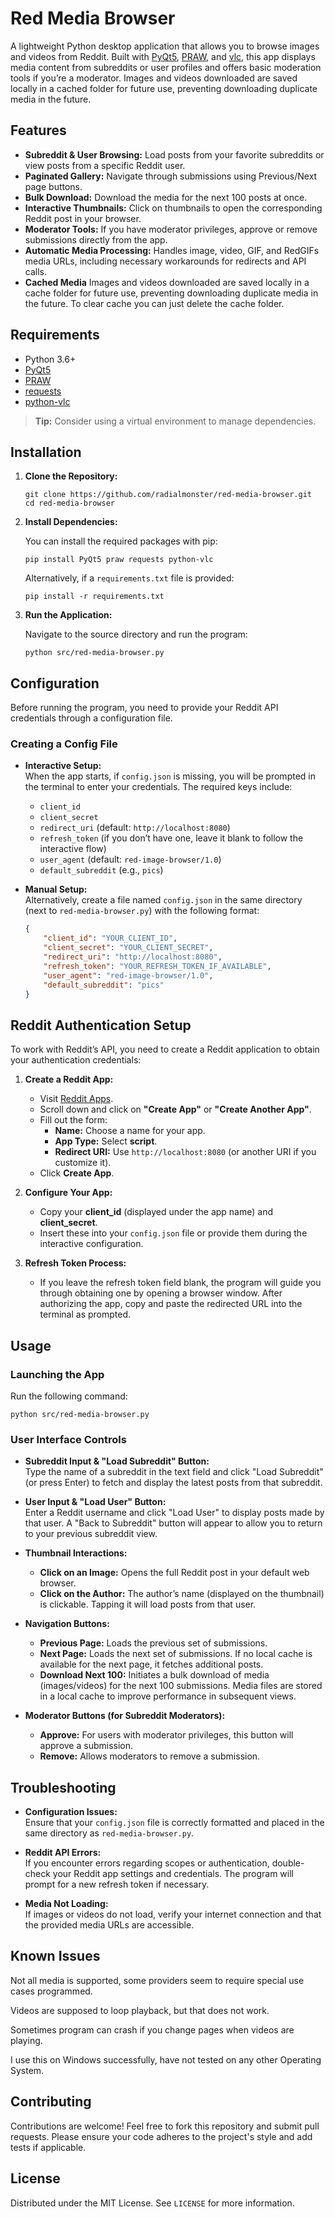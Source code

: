 # Red Media Browser

A lightweight Python desktop application that allows you to browse images and videos from Reddit. Built with [PyQt5](https://pypi.org/project/PyQt5/), [PRAW](https://praw.readthedocs.io/en/latest/), and [vlc](https://www.olivieraubert.net/vlc/python-bindings-doc/), this app displays media content from subreddits or user profiles and offers basic moderation tools if you’re a moderator. Images and videos downloaded are saved locally in a cached folder for future use, preventing downloading duplicate media in the future.

## Features

- **Subreddit & User Browsing:** Load posts from your favorite subreddits or view posts from a specific Reddit user.
- **Paginated Gallery:** Navigate through submissions using Previous/Next page buttons.
- **Bulk Download:** Download the media for the next 100 posts at once.
- **Interactive Thumbnails:** Click on thumbnails to open the corresponding Reddit post in your browser.
- **Moderator Tools:** If you have moderator privileges, approve or remove submissions directly from the app.
- **Automatic Media Processing:** Handles image, video, GIF, and RedGIFs media URLs, including necessary workarounds for redirects and API calls.
- **Cached Media** Images and videos downloaded are saved locally in a cache folder for future use, preventing downloading duplicate media in the future.  To clear cache you can  just delete the cache folder.

## Requirements

- Python 3.6+
- [PyQt5](https://pypi.org/project/PyQt5/)
- [PRAW](https://pypi.org/project/praw/)
- [requests](https://pypi.org/project/requests/)
- [python-vlc](https://pypi.org/project/python-vlc/)

> **Tip:** Consider using a virtual environment to manage dependencies.

## Installation

1. **Clone the Repository:**

   ```shell
   git clone https://github.com/radialmonster/red-media-browser.git
   cd red-media-browser
   ```

2. **Install Dependencies:**

   You can install the required packages with pip:

   ```shell
   pip install PyQt5 praw requests python-vlc
   ```

   Alternatively, if a `requirements.txt` file is provided:

   ```shell
   pip install -r requirements.txt
   ```

3. **Run the Application:**

   Navigate to the source directory and run the program:

   ```shell
   python src/red-media-browser.py
   ```

## Configuration

Before running the program, you need to provide your Reddit API credentials through a configuration file.

### Creating a Config File

- **Interactive Setup:**  
  When the app starts, if `config.json` is missing, you will be prompted in the terminal to enter your credentials. The required keys include:
  - `client_id`
  - `client_secret`
  - `redirect_uri` (default: `http://localhost:8080`)
  - `refresh_token` (if you don’t have one, leave it blank to follow the interactive flow)
  - `user_agent` (default: `red-image-browser/1.0`)
  - `default_subreddit` (e.g., `pics`)

- **Manual Setup:**  
  Alternatively, create a file named `config.json` in the same directory (next to `red-media-browser.py`) with the following format:

  ```json
  {
      "client_id": "YOUR_CLIENT_ID",
      "client_secret": "YOUR_CLIENT_SECRET",
      "redirect_uri": "http://localhost:8080",
      "refresh_token": "YOUR_REFRESH_TOKEN_IF_AVAILABLE",
      "user_agent": "red-image-browser/1.0",
      "default_subreddit": "pics"
  }
  ```

## Reddit Authentication Setup

To work with Reddit’s API, you need to create a Reddit application to obtain your authentication credentials:

1. **Create a Reddit App:**
   - Visit [Reddit Apps](https://www.reddit.com/prefs/apps).
   - Scroll down and click on **"Create App"** or **"Create Another App"**.
   - Fill out the form:
     - **Name:** Choose a name for your app.
     - **App Type:** Select **script**.
     - **Redirect URI:** Use `http://localhost:8080` (or another URI if you customize it).
   - Click **Create App**.

2. **Configure Your App:**
   - Copy your **client_id** (displayed under the app name) and **client_secret**.
   - Insert these into your `config.json` file or provide them during the interactive configuration.

3. **Refresh Token Process:**
   - If you leave the refresh token field blank, the program will guide you through obtaining one by opening a browser window. After authorizing the app, copy and paste the redirected URL into the terminal as prompted.

## Usage

### Launching the App

Run the following command:

```shell
python src/red-media-browser.py
```

### User Interface Controls

- **Subreddit Input & "Load Subreddit" Button:**  
  Type the name of a subreddit in the text field and click "Load Subreddit" (or press Enter) to fetch and display the latest posts from that subreddit.

- **User Input & "Load User" Button:**  
  Enter a Reddit username and click "Load User" to display posts made by that user. A "Back to Subreddit" button will appear to allow you to return to your previous subreddit view.

- **Thumbnail Interactions:**  
  - **Click on an Image:** Opens the full Reddit post in your default web browser.
  - **Click on the Author:** The author’s name (displayed on the thumbnail) is clickable. Tapping it will load posts from that user.
  
- **Navigation Buttons:**
  - **Previous Page:** Loads the previous set of submissions.
  - **Next Page:** Loads the next set of submissions. If no local cache is available for the next page, it fetches additional posts.
  - **Download Next 100:** Initiates a bulk download of media (images/videos) for the next 100 submissions. Media files are stored in a local cache to improve performance in subsequent views.

- **Moderator Buttons (for Subreddit Moderators):**
  - **Approve:** For users with moderator privileges, this button will approve a submission.
  - **Remove:** Allows moderators to remove a submission.

## Troubleshooting

- **Configuration Issues:**  
  Ensure that your `config.json` file is correctly formatted and placed in the same directory as `red-media-browser.py`.

- **Reddit API Errors:**  
  If you encounter errors regarding scopes or authentication, double-check your Reddit app settings and credentials. The program will prompt for a new refresh token if necessary.

- **Media Not Loading:**  
  If images or videos do not load, verify your internet connection and that the provided media URLs are accessible.



## Known Issues

Not all media is supported, some providers seem to require special use cases programmed.  

Videos are supposed to loop playback, but that does not work.

Sometimes program can crash if you change pages when videos are playing.

I use this on Windows successfully, have not tested on any other Operating System.


## Contributing

Contributions are welcome! Feel free to fork this repository and submit pull requests. Please ensure your code adheres to the project's style and add tests if applicable.

## License

Distributed under the MIT License. See `LICENSE` for more information.